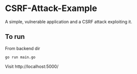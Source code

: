 # CSRF-Attack-Example
A simple, vulnerable application and a CSRF attack exploiting it.

## To run
From backend dir
```zsh
go run main.go
```
Visit http://localhost:5000/